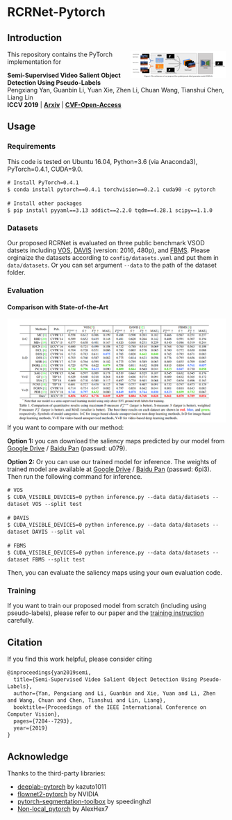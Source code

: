 # RCRNet-Pytorch
## Introduction
<img align="right" src="docs/pseudo_label_generator.png" width="220px" />

This repository contains the PyTorch implementation for

**Semi-Supervised Video Salient Object Detection Using Pseudo-Labels** <br />
Pengxiang Yan, Guanbin Li, Yuan Xie, Zhen Li, Chuan Wang, Tianshui Chen, Liang Lin <br />
**ICCV 2019** | **[Arxiv](https://arxiv.org/abs/1908.04051)** | **[CVF-Open-Access](http://openaccess.thecvf.com/content_ICCV_2019/html/Yan_Semi-Supervised_Video_Salient_Object_Detection_Using_Pseudo-Labels_ICCV_2019_paper.html)** <br />

## Usage

### Requirements

This code is tested on Ubuntu 16.04, Python=3.6 (via Anaconda3), PyTorch=0.4.1, CUDA=9.0.

```
# Install PyTorch=0.4.1
$ conda install pytorch==0.4.1 torchvision==0.2.1 cuda90 -c pytorch

# Install other packages
$ pip install pyyaml==3.13 addict==2.2.0 tqdm==4.28.1 scipy==1.1.0
```
### Datasets
Our proposed RCRNet is evaluated on three public benchmark VSOD datsets including [VOS](http://cvteam.net/projects/TIP18-VOS/VOS.html), [DAVIS](https://davischallenge.org/) (version: 2016, 480p), and [FBMS](https://lmb.informatik.uni-freiburg.de/resources/datasets/). Please orginaize the datasets according to `config/datasets.yaml` and put them in `data/datasets`. Or you can set argument `--data` to the path of the dataset folder.

### Evaluation
#### Comparison with State-of-the-Art
![comp_video_sota](docs/comp_video_sota.png)
If you want to compare with our method:

**Option 1:** you can download the saliency maps predicted by our model from [Google Drive](https://drive.google.com/open?id=1feY3GdNBS-LUBt0UDWwpA3fl9yHI4Vxr) / [Baidu Pan](https://pan.baidu.com/s/1oXBr9qxyF-8vvilvV5kcPg) (passwd: u079).

**Option 2:** Or you can use our trained model for inference. The weights of trained model are available at [Google Drive](https://drive.google.com/open?id=1TSmi1DyKIvuzuXE1aw7t_ygmcUmjYnN_) / [Baidu Pan](https://pan.baidu.com/s/1PLoajL6X_s29I-4mreSuSQ) (passwd: 6pi3). Then run the following command for inference.
```
# VOS
$ CUDA_VISIBLE_DEVICES=0 python inference.py --data data/datasets --dataset VOS --split test

# DAVIS
$ CUDA_VISIBLE_DEVICES=0 python inference.py --data data/datasets --dataset DAVIS --split val

# FBMS
$ CUDA_VISIBLE_DEVICES=0 python inference.py --data data/datasets --dataset FBMS --split test
```

Then, you can evaluate the saliency maps using your own evaluation code.

### Training
If you want to train our proposed model from scratch (including using pseudo-labels), please refer to our paper and the [training instruction](docs/training_instruction.md) carefully.

## Citation
If you find this work helpful, please consider citing
```
@inproceedings{yan2019semi,
  title={Semi-Supervised Video Salient Object Detection Using Pseudo-Labels},
  author={Yan, Pengxiang and Li, Guanbin and Xie, Yuan and Li, Zhen and Wang, Chuan and Chen, Tianshui and Lin, Liang},
  booktitle={Proceedings of the IEEE International Conference on Computer Vision},
  pages={7284--7293},
  year={2019}
}
```

## Acknowledge
Thanks to the third-party libraries:
* [deeplab-pytorch](https://github.com/kazuto1011/deeplab-pytorch) by kazuto1011
* [flownet2-pytorch](https://github.com/NVIDIA/flownet2-pytorch) by NVIDIA
* [pytorch-segmentation-toolbox](https://github.com/speedinghzl/pytorch-segmentation-toolbox) by speedinghzl
* [Non-local_pytorch](https://github.com/AlexHex7/Non-local_pytorch) by AlexHex7
